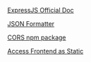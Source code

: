 [ExpressJS Official Doc](https://expressjs.com/)

[JSON Formatter](https://jsonformatter.org/)

[CORS npm package](https://www.npmjs.com/package/cors)

[Access Frontend as Static](http://localhost:3000/)
